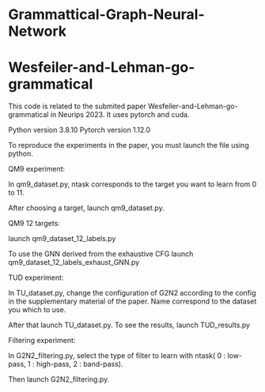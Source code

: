 # Grammattical-Graph-Neural-Network
# Wesfeiler-and-Lehman-go-grammatical


This code is related to the submited paper Wesfeiler-and-Lehman-go-grammatical in Neurips 2023. It uses pytorch and cuda.

Python version 3.8.10
Pytorch version 1.12.0


To reproduce the experiments in the paper, you must launch the file using python.


QM9 experiment:

In qm9_dataset.py, ntask corresponds to the target you want to learn from 0 to 11.

After choosing a target, launch qm9_dataset.py.

QM9 12 targets:

launch qm9_dataset_12_labels.py

To use the GNN derived from the exhaustive CFG launch qm9_dataset_12_labels_exhaust_GNN.py

TUD experiment:

In TU_dataset.py, change the configuration of G2N2 according to the config in the supplementary material of the paper.
Name correspond to the dataset you which to use.

After that launch TU_dataset.py.
To see the results, launch TUD_results.py

Filtering experiment:

In G2N2_filtering.py, select the type of filter to learn with ntask( 0 : low-pass, 1 : high-pass, 2 : band-pass).

Then launch G2N2_filtering.py.

